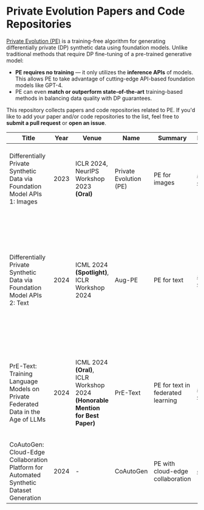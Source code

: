 # Private Evolution Papers and Code Repositories

[Private Evolution (PE)](https://arxiv.org/abs/2305.15560) is a training-free algorithm for generating differentially private (DP) synthetic data using foundation models. Unlike traditional methods that require DP fine-tuning of a pre-trained generative model:

* __PE requires no training__ — it only utilizes the __inference APIs__ of models. This allows PE to take advantage of cutting-edge API-based foundation models like GPT-4.
* PE can even __match or outperform state-of-the-art__ training-based methods in balancing data quality with DP guarantees.

This repository collects papers and code repositories related to PE. If you'd like to add your paper and/or code repositories to the list, feel free to __submit a pull request__ or __open an issue__.


| Title                                                                                   | Year | Venue                                                                           | Name                   | Summary                           | Links                                                                                    | Organizations                 | Authors                                                                                                                                                     |
|-----------------------------------------------------------------------------------------|------|---------------------------------------------------------------------------------|------------------------|-----------------------------------|------------------------------------------------------------------------------------------|-------------------------------|-------------------------------------------------------------------------------------------------------------------------------------------------------------|
| Differentially Private Synthetic Data via Foundation Model APIs 1: Images               | 2023 | ICLR 2024, NeurIPS Workshop 2023 __(Oral)__                                     | Private Evolution (PE) | PE for images                     | [arxiv](https://arxiv.org/abs/2305.15560) [code](https://github.com/microsoft/DPSDA)     | MSR                           | Zinan Lin, Sivakanth Gopi, Janardhan Kulkarni, Harsha Nori, Sergey Yekhanin                                                                                 |
| Differentially Private Synthetic Data via Foundation Model APIs 2: Text                 | 2024 | ICML 2024 __(Spotlight)__, ICLR Workshop 2024                                   | Aug-PE                 | PE for text                       | [arxiv](https://arxiv.org/abs/2403.01749) [code](https://github.com/AI-secure/aug-pe)    | MSR, UIUC, UChicago           | Chulin Xie, Zinan Lin, Arturs Backurs, Sivakanth Gopi, Da Yu, Huseyin Inan, Harsha Nori, Haotian Jiang, Huishuai Zhang, Yin Tat Lee, Bo Li, Sergey Yekhanin |
| PrE-Text: Training Language Models on Private Federated Data in the Age of LLMs         | 2024 | ICML 2024 __(Oral)__, ICLR Workshop 2024 __(Honorable Mention for Best Paper)__ | PrE-Text               | PE for text in federated learning | [arxiv](https://arxiv.org/pdf/2406.02958) [code](https://github.com/houcharlie/PrE-Text) | Meta, CMU                     | Charlie Hou, Akshat Shrivastava, Hongyuan Zhan, Rylan Conway, Trang Le, Adithya Sagar, Giulia Fanti, Daniel Lazar                                           |
| CoAutoGen: Cloud-Edge Collaboration Platform for Automated Synthetic Dataset Generation | 2024 | -                                                                               | CoAutoGen              | PE with cloud-edge collaboration  | [code](https://github.com/TsingZ0/CoAutoGen)                                             | Shanghai Jiao Tong University | Jianqing Zhang                                                                                                                                              |

